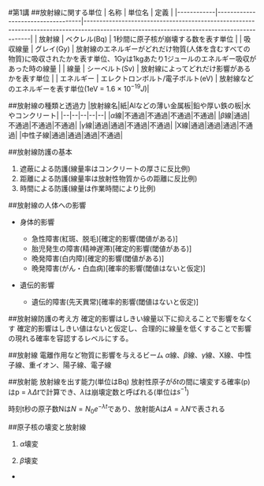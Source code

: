 #第1講
##放射線に関する単位
|    名称    |              単位名               |                                                                    定義                                                                   |
|------------|-----------------------------------|-------------------------------------------------------------------------------------------------------------------------------------------|
| 放射線     | ベクレル(Bq)                      | 1秒間に原子核が崩壊する数を表す単位                                                                                                       |
| 吸収線量   | グレイ(Gy)                        | 放射線のエネルギーがどれだけ物質(人体を含むすべての物質)に吸収されたかを表す単位、1Gyは1kgあたり1ジュールのエネルギー吸収があった時の線量 |
| 線量       | シーベルト(Sv)                    | 放射線によってどれだけ影響があるかを表す単位                                                                                              |
| エネルギー | エレクトロンボルト/電子ボルト(eV) | 放射線などのエネルギーを表す単位(1eV = 1.6 × $10^{-19}J$)|

##放射線の種類と透過力
|放射線名|紙|Alなどの薄い金属板|鉛や厚い鉄の板|水やコンクリート|
|--|--|--|--|--|
|$\alpha$線|不通過|不通過|不通過|不通過|
|$\beta$線|通過|不通過|不通過|不通過|
|$\gamma$線|通過|通過|不通過|不通過|
|X線|通過|通過|通過|不通過|
|中性子線|通過|通過|通過|不通過|

##放射線防護の基本

1. 遮蔽による防護(線量率はコンクリートの厚さに反比例)
2. 距離による防護(線量率は放射性物質からの距離に反比例)
3. 時間による防護(線量は作業時間により比例)

##放射線の人体への影響

- 身体的影響
	- 急性障害(紅斑、脱毛)[確定的影響(閾値がある)]
	- 胎児発生の障害(精神遅滞)[確定的影響(閾値がある)]
	- 晩発障害(白内障)[確定的影響(閾値がある)]
	- 晩発障害(がん・白血病)[確率的影響(閾値はないと仮定)]

- 遺伝的影響
	- 遺伝的障害(先天異常)[確率的影響(閾値はないと仮定)]

##放射線防護の考え方
確定的影響はしきい線量以下に抑えることで影響をなくす
確定的影響はしきい値はないと仮定し、合理的に線量を低くすることで影響の現れる確率を容認するレベルにする。

##放射線
電離作用など物質に影響を与えるビーム
$\alpha$線、$\beta$線、$\gamma$線、X線、中性子線、重イオン、陽子線、電子線

##放射能
放射線を出す能力(単位はBq)
放射性原子が$\delta t$の間に壊変する確率(p)はp = $\lambda \Delta t$で計算でき、$\lambda$は崩壊定数と呼ばれる(単位は$s^{-1}$)

時刻t秒の原子数Nは$N = N_0e^{-\lambda t}$であり、放射能Aは$A = \lambda N$で表される

##原子核の壊変と放射線

1. $\alpha$壊変

2. $\beta$壊変

- 



